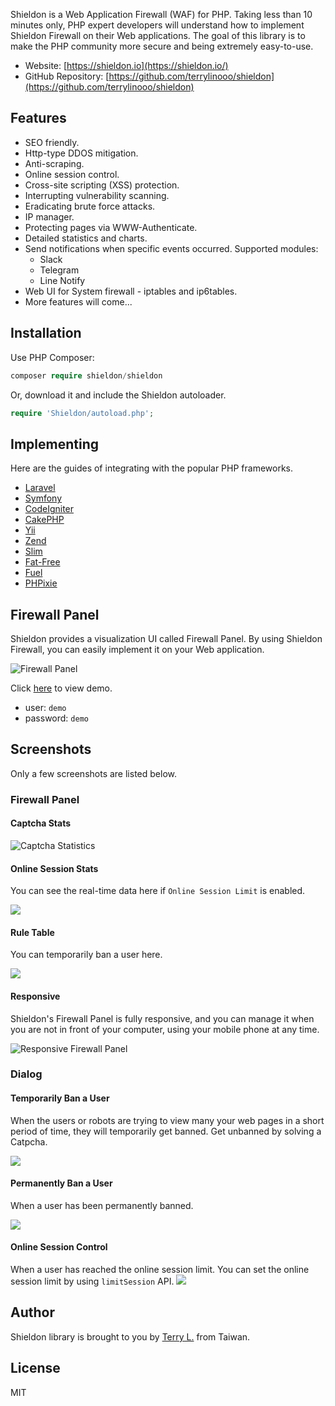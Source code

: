 
Shieldon is a Web Application Firewall (WAF) for PHP. Taking less than 10 minutes only, PHP expert developers will understand how to implement Shieldon Firewall on their Web applications. The goal of this library is to make the PHP community more secure and being extremely easy-to-use.

- Website: [https://shieldon.io](https://shieldon.io/)
- GitHub Repository:  [https://github.com/terrylinooo/shieldon](https://github.com/terrylinooo/shieldon)

## Features

- SEO friendly.
- Http-type DDOS mitigation.
- Anti-scraping.
- Online session control.
- Cross-site scripting (XSS) protection.
- Interrupting vulnerability scanning.
- Eradicating brute force attacks.
- IP manager.
- Protecting pages via WWW-Authenticate.
- Detailed statistics and charts.
- Send notifications when specific events occurred. Supported modules:
    - Slack
    - Telegram
    - Line Notify
- Web UI for System firewall - iptables and ip6tables.
- More features will come...

## Installation

Use PHP Composer:

```php
composer require shieldon/shieldon
```

Or, download it and include the Shieldon autoloader.
```php
require 'Shieldon/autoload.php';
```

## Implementing

Here are the guides of integrating with the popular PHP frameworks.

- [Laravel](https://shieldon.io/en/guide/laravel.html)
- [Symfony](https://shieldon.io/en/guide/symfony.html)
- [CodeIgniter](https://shieldon.io/en/guide/codeigniter.html)
- [CakePHP](https://shieldon.io/en/guide/cakephp.html)
- [Yii](https://shieldon.io/en/guide/yii.html)
- [Zend](https://shieldon.io/en/guide/zend.html)
- [Slim](https://shieldon.io/en/guide/slim.html)
- [Fat-Free](https://shieldon.io/en/guide/fatfree.html)
- [Fuel](https://shieldon.io/en/guide/fuel.html)
- [PHPixie](https://shieldon.io/en/guide/phpixie.html)

## Firewall Panel

Shieldon provides a visualization UI called Firewall Panel. By using Shieldon Firewall, you can easily implement it on your Web application.

![Firewall Panel](https://i.imgur.com/MELx6Vl.png)

Click [here](/demo/) to view demo.

- user: `demo`
- password: `demo`

## Screenshots

Only a few screenshots are listed below.

### Firewall Panel

#### Captcha Stats

![Captcha Statistics](https://i.imgur.com/tjc8mW8.png)

#### Online Session Stats

You can see the real-time data here if `Online Session Limit` is enabled.

![](https://i.imgur.com/sfssPyj.png)

#### Rule Table

You can temporarily ban a user here.

![](https://i.imgur.com/5Vg2brX.png)

#### Responsive

Shieldon's Firewall Panel is fully responsive, and you can manage it when you are not in front of your computer, using your mobile phone at any time.

![Responsive Firewall Panel](https://i.imgur.com/fUz9lZD.png)


### Dialog

#### Temporarily Ban a User

When the users or robots are trying to view many your web pages in a short period of time, they will temporarily get banned. Get unbanned by solving a Catpcha.

![](https://i.imgur.com/rlsEwSG.png)

#### Permanently Ban a User

When a user has been permanently banned.

![](https://i.imgur.com/Qy1sADw.png)


#### Online Session Control

When a user has reached the online session limit. You can set the online session limit by using `limitSession` API.
![](https://i.imgur.com/cAOKIY8.png)

## Author

Shieldon library is brought to you by [Terry L.](https://terryl.in) from Taiwan.

## License

MIT

